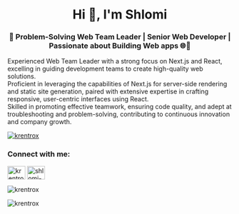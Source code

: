 <h1 align="center">Hi 👋, I'm Shlomi</h1>
<h3 align="center">🚀 Problem-Solving Web Team Leader | Senior Web Developer | Passionate about Building Web apps 🌐💪</h3>

<p>
  Experienced Web Team Leader with a strong focus on Next.js and React, excelling in guiding development teams to create high-quality web solutions.
  <br>
  Proficient in leveraging the capabilities of Next.js for server-side rendering and static site generation, paired with extensive expertise in crafting responsive, user-centric interfaces using React.
  <br>
  Skilled in promoting effective teamwork, ensuring code quality, and adept at troubleshooting and problem-solving, contributing to continuous innovation and company growth.
</p>

<p align="left"> <a href="https://github.com/ryo-ma/github-profile-trophy"><img src="https://github-profile-trophy.vercel.app/?username=krentrox" alt="krentrox" /></a> </p>

<h3 align="left">Connect with me:</h3>
<p align="left">
<a href="https://dev.to/krentrox" target="blank"><img align="center" src="https://raw.githubusercontent.com/rahuldkjain/github-profile-readme-generator/master/src/images/icons/Social/devto.svg" alt="krentrox" height="30" width="40" /></a>
<a href="https://linkedin.com/in/shlomi-sela" target="blank"><img align="center" src="https://raw.githubusercontent.com/rahuldkjain/github-profile-readme-generator/master/src/images/icons/Social/linked-in-alt.svg" alt="shlomi-sela-78a62519a" height="30" width="40" /></a>
</p>

<p><img align="center" src="https://github-readme-stats.vercel.app/api/top-langs?username=krentrox&show_icons=true&locale=en&layout=compact" alt="krentrox" /></p>

<p><img align="center" src="https://github-readme-streak-stats.herokuapp.com/?user=krentrox&" alt="krentrox" /></p>
